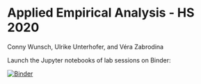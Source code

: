 # Applied Empirical Analysis - HS 2020

Conny Wunsch, Ulrike Unterhofer, and Véra Zabrodina

Launch the Jupyter notebooks of lab sessions on Binder: 

[![Binder](https://mybinder.org/badge_logo.svg)](https://mybinder.org/v2/gh/verazb/Hippo/main/)
<!-- May need / at the end of URL -->

<!-- RStudio interface: [![Binder](https://mybinder.org/badge_logo.svg)](https://mybinder.org/v2/gh/verazb/Puma/master?urlpath=rstudio/) -->
